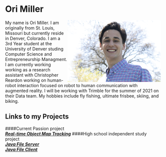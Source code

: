 
# Ori Miller

<img align="right" src="Ori_Picture.jpg" width="60%" height="60%"> My name is Ori Miller. I am originally from St. Louis, Missouri but currently reside in Denver, Colorado. I am a 3rd Year student at the University of Denver studing Computer Science and Entrepreneurship Managment. I am currently working working as a research assistant with Christopher Reardon working on human-robot interaction focused on robot to human communication with augmented reality. I will be working with Trimble for the summer of 2021 on their Data team. My hobbies include fly fishing, ultimate frisbee, skiing, and biking. 

## Links to my Projects
####Current Passion project
<br>***[Real-time Object Map Tracking](https://github.com/OriMiller/RTHumanMapTracking)***
####High school independent study project
<br>***[Java File Server](https://github.com/OriMiller/javafileserver)***
<br>***[Java File Client](https://github.com/OriMiller/javafileclient)***

